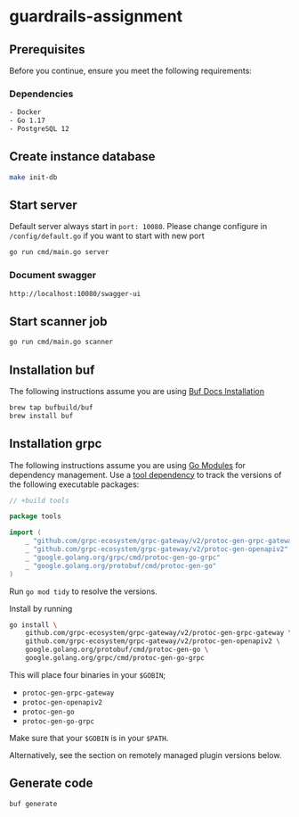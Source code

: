 # guardrails-assignment

## Prerequisites
Before you continue, ensure you meet the following requirements:

### Dependencies
```sh
- Docker
- Go 1.17
- PostgreSQL 12
```

## Create instance database
```sh
make init-db
```

## Start server
Default server always start in `port: 10080`. Please change configure in `/config/default.go` if you want to start with new port
```sh
go run cmd/main.go server
```
### Document swagger
```sh
http://localhost:10080/swagger-ui
```

## Start scanner job
```sh
go run cmd/main.go scanner
```

## Installation buf
The following instructions assume you are using [Buf Docs Installation](https://docs.buf.build/installation)
```sh
brew tap bufbuild/buf
brew install buf
```


## Installation grpc

The following instructions assume you are using
[Go Modules](https://github.com/golang/go/wiki/Modules) for dependency
management. Use a
[tool dependency](https://github.com/golang/go/wiki/Modules#how-can-i-track-tool-dependencies-for-a-module)
to track the versions of the following executable packages:

```go
// +build tools

package tools

import (
    _ "github.com/grpc-ecosystem/grpc-gateway/v2/protoc-gen-grpc-gateway"
    _ "github.com/grpc-ecosystem/grpc-gateway/v2/protoc-gen-openapiv2"
    _ "google.golang.org/grpc/cmd/protoc-gen-go-grpc"
    _ "google.golang.org/protobuf/cmd/protoc-gen-go"
)
```

Run `go mod tidy` to resolve the versions.

Install by running
```sh
go install \
    github.com/grpc-ecosystem/grpc-gateway/v2/protoc-gen-grpc-gateway \
    github.com/grpc-ecosystem/grpc-gateway/v2/protoc-gen-openapiv2 \
    google.golang.org/protobuf/cmd/protoc-gen-go \
    google.golang.org/grpc/cmd/protoc-gen-go-grpc
```

This will place four binaries in your `$GOBIN`;

- `protoc-gen-grpc-gateway`
- `protoc-gen-openapiv2`
- `protoc-gen-go`
- `protoc-gen-go-grpc`

Make sure that your `$GOBIN` is in your `$PATH`.

Alternatively, see the section on remotely managed plugin versions below.

## Generate code

```sh
buf generate
```